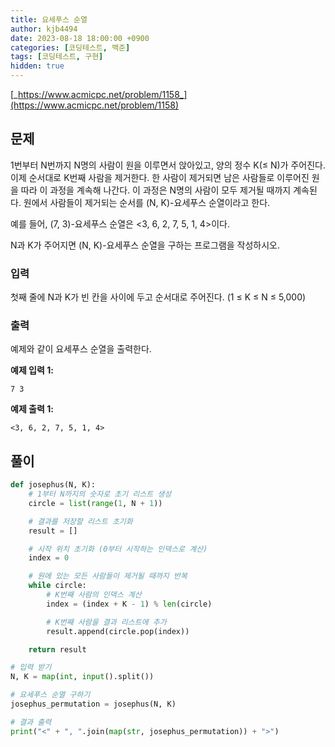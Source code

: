 ```yaml
---
title: 요세푸스 순열
author: kjb4494
date: 2023-08-18 18:00:00 +0900
categories: [코딩테스트, 백준]
tags: [코딩테스트, 구현]
hidden: true
---
```


[_https://www.acmicpc.net/problem/1158_](https://www.acmicpc.net/problem/1158)

## 문제

1번부터 N번까지 N명의 사람이 원을 이루면서 앉아있고, 양의 정수 K(≤ N)가 주어진다. 이제 순서대로 K번째 사람을 제거한다. 한 사람이 제거되면 남은 사람들로 이루어진 원을 따라 이 과정을 계속해 나간다. 이 과정은 N명의 사람이 모두 제거될 때까지 계속된다. 원에서 사람들이 제거되는 순서를 (N, K)-요세푸스 순열이라고 한다.

예를 들어, (7, 3)-요세푸스 순열은 <3, 6, 2, 7, 5, 1, 4>이다.

N과 K가 주어지면 (N, K)-요세푸스 순열을 구하는 프로그램을 작성하시오.

### 입력

첫째 줄에 N과 K가 빈 칸을 사이에 두고 순서대로 주어진다. (1 ≤ K ≤ N ≤ 5,000)

### 출력

예제와 같이 요세푸스 순열을 출력한다.

**예제 입력 1:**

```
7 3
```

**예제 출력 1:**

```
<3, 6, 2, 7, 5, 1, 4>
```

## 풀이

```python
def josephus(N, K):
    # 1부터 N까지의 숫자로 초기 리스트 생성
    circle = list(range(1, N + 1))

    # 결과를 저장할 리스트 초기화
    result = []

    # 시작 위치 초기화 (0부터 시작하는 인덱스로 계산)
    index = 0

    # 원에 있는 모든 사람들이 제거될 때까지 반복
    while circle:
        # K번째 사람의 인덱스 계산
        index = (index + K - 1) % len(circle)

        # K번째 사람을 결과 리스트에 추가
        result.append(circle.pop(index))

    return result

# 입력 받기
N, K = map(int, input().split())

# 요세푸스 순열 구하기
josephus_permutation = josephus(N, K)

# 결과 출력
print("<" + ", ".join(map(str, josephus_permutation)) + ">")
```
